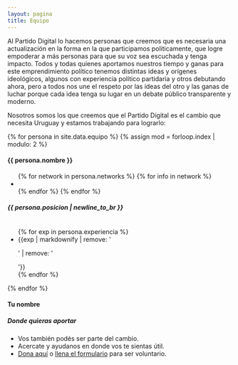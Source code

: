 ```yaml
---
layout: pagina
title: Equipo
---
```


<section id="equipo" class="container">
    <div class="row">
        <div class="col-lg-12">
            <p>
                Al Partido Digital lo hacemos personas que creemos que es necesaria una actualización en la forma en la que participamos politicamente, que logre empoderar a más personas para que su voz sea escuchada y tenga impacto. Todos y todas quienes aportamos nuestros tiempo y ganas para este emprendimiento político tenemos distintas ideas y orígenes ideológicos, algunos con experiencia político partidaria y otros debutando ahora, pero a todos nos une el respeto por las ideas del otro y las ganas de luchar porque cada idea tenga su lugar en un debate público transparente y moderno.
            </p>
            <p>
                Nosotros somos los que creemos que el Partido Digital es el cambio que necesita Uruguay y estamos trabajando para lograrlo:
            </p>
        </div>
    </div>
    <div class="container">
        {% for persona in site.data.equipo %}
            {% assign mod = forloop.index | modulo: 2 %}
            <section class="row">
                <div class="row mt-3 text-center">
                    <div class="col-lg-3 float-md-left">
                        <h4 class="pb-0">{{ persona.nombre }}</h4>
                        <ul class="list-inline m-0 p-0">
                            {% for network in persona.networks %}
                                {% for info in network %}
                                    <li class="list-inline-item"><a href="{{ info[1] }}" target="_blank"><i class="fa fa-{{ info[0] }}" aria-hidden="true"></i></a></li>
                                {% endfor %}
                            {% endfor %}
                        </ul>
                        <h5>{{ persona.posicion | newline_to_br }}</h5>
                    </div>
                    <div class="col-lg-3 float-md-left">
                        <img class="rounded-circle img-responsive img-center mb-1" src="/assets/img/equipo/{{ persona.img }}?" alt="">  
                    </div>
                    <div class="col-lg-6">
                        <ul class="list-group">
                            {% for exp in persona.experiencia %}
                                <li class="list-group-item">
                                    {{exp | markdownify | remove: '<p>' | remove: '</p>'}}
                                </li>
                            {% endfor %}
                        </ul>
                    </div>
                </div>
            </section>       
        {% endfor %}
        <div class="row mt-3 text-center">
            <div class="col-lg-3 float-md-left">
                <h4 class="pb-0">Tu nombre</h4>
                <h5>Donde quieras aportar</h5>
            </div>
            <div class="col-lg-3 float-md-left">
                <span class="btn-circle p-x-3 p-y-2 mb-1" style="width: 12rem;height: 12rem;font-size: 7.5rem; background-color: transparent;">
                <i class="fa fa-user" aria-hidden="true"></i>
            </span>  
            </div>
            <div class="col-lg-6">
                <ul class="list-group">
                    <li class="list-group-item">Vos también podés ser parte del cambio.</li>
                    <li class="list-group-item">Acercate y ayudanos en donde vos te sientas útil.</li>
                    <li class="list-group-item"><a href="/donar">Dona aquí</a> o <a href="/voluntariado">llena el formulario</a> para ser voluntario.</li>
                </ul>
            </div>
        </div>
    </div>
</section>
